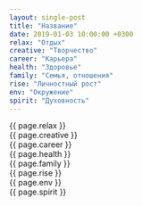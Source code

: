 ```yaml
---
layout: single-post
title: "Название"
date: 2019-01-03 10:00:00 +0300
relax: "Отдых"
creative: "Творчество"
career: "Карьера"
health: "Здоровье"
family: "Семья, отношения"
rise: "Личностный рост"
env: "Окружение"
spirit: "Духовность"
---
```

<div id="relax">{{ page.relax }}</div>
<div id="creative">{{ page.creative }}</div>
<div id="career">{{ page.career }}</div>
<div id="health">{{ page.health }}</div>
<div id="family">{{ page.family }}</div>
<div id="rise">{{ page.rise }}</div>
<div id="env">{{ page.env }}</div>
<div id="spirit">{{ page.spirit }}</div>
